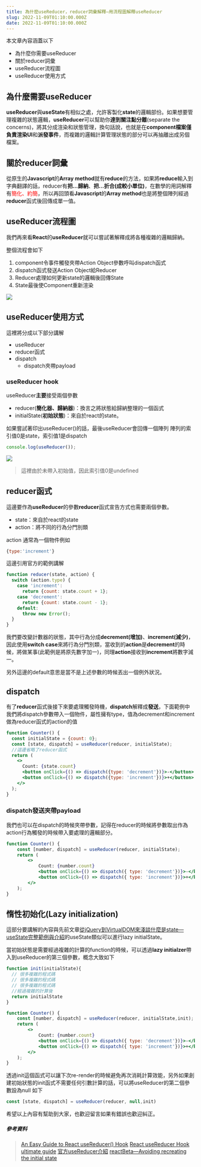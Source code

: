 ```yaml
---
title: 為什麼useReducer，reducer詞彙解釋—用流程圖解釋useReducer
slug: 2022-11-09T01:10:00.000Z
date: 2022-11-09T01:10:00.000Z
---
```


<style> 
.rem25{
font-size:2.5rem;
}
.rem40{
font-size:4.0rem;
}
.red {
color:red;
}
.gray{
background-color:#d3d3d3;
}
</style>

本文章內容涵蓋以下
- 為什麼你需要useReducer
- 關於reducer詞彙
- useReducer流程圖
- useReducer使用方式

## 為什麼需要useReducer

**useReducer**與**useState**有相似之處，允許客製化**state**的邏輯部份。如果想要管理複雜的狀態邏輯，**useReducer**可以幫助你**達到關注點分離**(separate the concerns)，將其分成渲染和狀態管理，換句話說，也就是在**component檔案僅負責渲染UI**和**派發事件**，而複雜的邏輯計算管理狀態的部分可以再抽離出成另個檔案。


## 關於reducer詞彙

從原生的**Javascript**的**Array method**就有**reduce**的方法，如果將**reduce**輸入到字典翻譯的話，reducer有**把...歸納**、**把...折合(成較小單位)**，在數學的用詞解釋有<span class="red">簡化、約簡</span>，所以再回頭看**Javascript**的**Array method**也是將整個陣列經過**reducer**函式後回傳成單一值。


## useReducer流程圖
我們再來看**React**的**useReducer**就可以嘗試著解釋成將各種複雜的邏輯歸納。

整個流程會如下
1. component令事件觸發夾帶Action Object參數呼叫dispatch函式
1. dispatch函式發送Action Object給Reducer
1. Reducer處理如何更新state的邏輯後回傳State
1. State最後使Component重新渲染

![](https://i.imgur.com/U7RILUd.png)

## useReducer使用方式
這裡將分成以下部分講解

- useReducer
- reducer函式
- dispatch
  - dispatch夾帶payload 

### useReducer hook
useReducer**主要**接受兩個參數
- reducer(**簡化器、歸納器**)：換言之將狀態給歸納整理的一個函式
- initialState(**初始狀態**)：來自於react的state。

如果嘗試著印出useReducer()的話，最後useReducer會回傳一個陣列
陣列的索引值0是state，索引值1是dispatch

```javascript
console.log(useReducer());
```
![](https://i.imgur.com/lTPe08x.png)

> 這裡由於未帶入初始值，因此索引值0是undefined

## reducer函式

這邊要作為**useReducer**的參數**reducer**函式宣告方式也需要兩個參數。

- state：來自於react的state
- action：將不同的行為分門別類

action 通常為一個物件例如

```javascript
{type:'increment'}
```

這邊引用官方的範例講解
```jsx
function reducer(state, action) {
  switch (action.type) {
    case 'increment':
      return {count: state.count + 1};
    case 'decrement':
      return {count: state.count - 1};
    default:
      throw new Error();
  }
}
```

我們要改變計數器的狀態，其中行為分成**decrement(增加)**、**increment(減少)**，因此使用**switch case**來將行為分門別類，當收到的**action**是**decrement**的時候，將做某事(此範例是將原先數字加一)，同理**action**接收到**increment**將數字減一。

另外這邊的default意思是當不是上述參數的時候丟出一個例外狀況。

## dispatch 
有了**reducer**函式後接下來要處理觸發時機，**dispatch**解釋成**發送**，下面範例中我們將dispatch參數帶入一個物件，屬性擁有type，值為decrement和increment做為reducer函式的action的值

```jsx
function Counter() {
  const initialState = {count: 0};
  const [state, dispatch] = useReducer(reducer, initialState);
  //這邊省略了reducer函式
  return (
    <>
      Count: {state.count}
      <button onClick={() => dispatch({type: 'decrement'})}>-</button>
      <button onClick={() => dispatch({type: 'increment'})}>+</button>
    </>
  );
}
```

### dispatch發送夾帶payload
我們也可以在dispatch的時候夾帶參數，記得在reducer的時候將參數取出作為action行為觸發的時候帶入要處理的邏輯部分。


```jsx
function Counter() {
    const [number, dispatch] = useReducer(reducer, initialState);
    return (
        <>
            Count: {number.count}
            <button onClick={() => dispatch({ type: 'decrement'})}>-</button>
            <button onClick={() => dispatch({ type: 'increment'})}>+</button>
        </>
    );
}
```

## 惰性初始化(Lazy initialization)

這部分要講解的內容與先前文章[從jQuery到VirtualDOM來淺談什麼是state—useState完整範例與介紹](./2022-10-22%20Sat)的useState類似可以進行lazy initialState。

當初始狀態是需要經過複雜的計算的function的時候，可以透過**lazy initialzer**帶入到useReducer的第三個參數，概念大致如下

```jsx
function init(initialState){
  // 很多複雜的程式碼
  // 很多複雜的程式碼
  // 很多複雜的程式碼
  //經過複雜的計算後
  return initialState
}

function Counter() {
    const [number, dispatch] = useReducer(reducer, initialState,init);
    return (
        <>
            Count: {number.count}
            <button onClick={() => dispatch({ type: 'decrement'})}>-</button>
            <button onClick={() => dispatch({ type: 'increment'})}>+</button>
        </>
    );
}
```

透過init這個函式可以讓下次re-render的時候避免再次消耗計算效能，另外如果創建初始狀態的init函式不需要任何引數計算的話，可以將useReducer的第二個參數設為null
如下

```jsx
const [state, dispatch] = useReducer(reducer, null,init)
```

希望以上內容有幫助到大家，也歡迎留言如果有錯誤也歡迎糾正。

##### 參考資料

> [An Easy Guide to React useReducer() Hook](https://dmitripavlutin.com/react-usereducer/)
> [React useReducer Hook ultimate guide](https://blog.logrocket.com/react-usereducer-hook-ultimate-guide/#reducer-function)
> [官方useReducer介紹](https://zh-hant.reactjs.org/docs/hooks-reference.html#usereducer)
> [reactBeta—Avoiding recreating the initial state](https://beta.reactjs.org/apis/react/useReducer#avoiding-recreating-the-initial-state)
